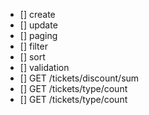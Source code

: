 - [] create
- [] update
- [] paging
- [] filter
- [] sort
- [] validation
- [] GET /tickets/discount/sum
- [] GET /tickets/type/count
- [] GET /tickets/type/count
